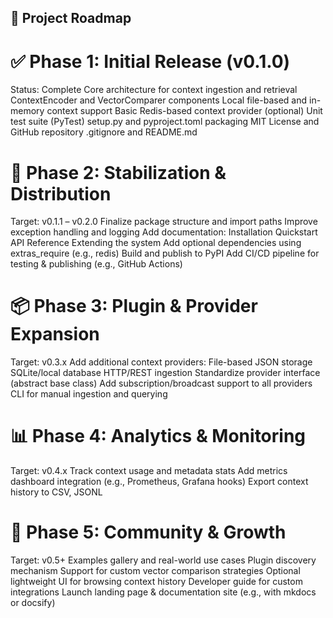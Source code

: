 ## 📍 Project Roadmap

# ✅ Phase 1: Initial Release (v0.1.0)
Status: Complete
Core architecture for context ingestion and retrieval
ContextEncoder and VectorComparer components
Local file-based and in-memory context support
Basic Redis-based context provider (optional)
Unit test suite (PyTest)
setup.py and pyproject.toml packaging
MIT License and GitHub repository
.gitignore and README.md
# 🚧 Phase 2: Stabilization & Distribution
Target: v0.1.1 – v0.2.0
Finalize package structure and import paths
Improve exception handling and logging
Add documentation:
Installation
Quickstart
API Reference
Extending the system
Add optional dependencies using extras_require (e.g., redis)
Build and publish to PyPI
Add CI/CD pipeline for testing & publishing (e.g., GitHub Actions)
# 📦 Phase 3: Plugin & Provider Expansion
Target: v0.3.x
Add additional context providers:
File-based JSON storage
SQLite/local database
HTTP/REST ingestion
Standardize provider interface (abstract base class)
Add subscription/broadcast support to all providers
CLI for manual ingestion and querying
# 📊 Phase 4: Analytics & Monitoring
Target: v0.4.x
Track context usage and metadata stats
Add metrics dashboard integration (e.g., Prometheus, Grafana hooks)
Export context history to CSV, JSONL
# 🚀 Phase 5: Community & Growth
Target: v0.5+
Examples gallery and real-world use cases
Plugin discovery mechanism
Support for custom vector comparison strategies
Optional lightweight UI for browsing context history
Developer guide for custom integrations
Launch landing page & documentation site (e.g., with mkdocs or docsify)